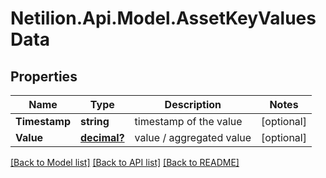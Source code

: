 # Netilion.Api.Model.AssetKeyValuesData
## Properties

Name | Type | Description | Notes
------------ | ------------- | ------------- | -------------
**Timestamp** | **string** | timestamp of the value | [optional] 
**Value** | [**decimal?**](BigDecimal.md) | value / aggregated value | [optional] 

[[Back to Model list]](../README.md#documentation-for-models) [[Back to API list]](../README.md#documentation-for-api-endpoints) [[Back to README]](../README.md)

